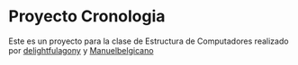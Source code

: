 # Proyecto Cronologia
Este es un proyecto para la clase de Estructura de Computadores realizado por [delightfulagony](https://github.com/delightfulagony) y [Manuelbelgicano](https://github.com/Manuelbelgicano)
